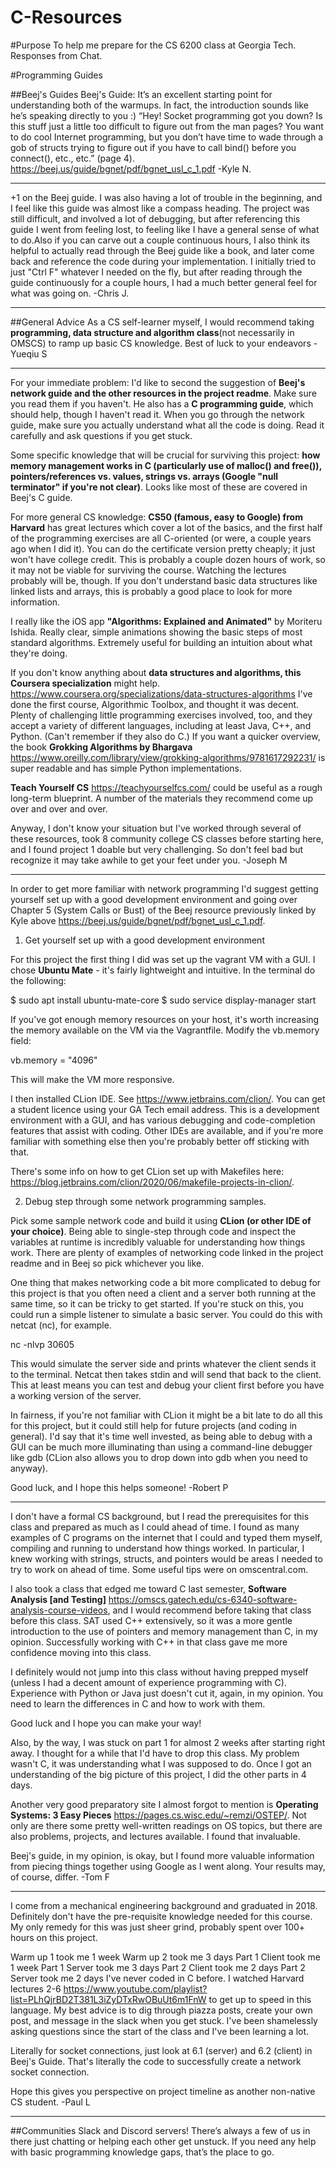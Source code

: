 # C-Resources

#Purpose
To help me prepare for the CS 6200 class at Georgia Tech. Responses from Chat.

#Programming Guides

##Beej's Guides
Beej's Guide: It’s an excellent starting point for understanding both of the warmups. In fact, the introduction sounds like he’s speaking directly to you :)
“Hey! Socket programming got you down? Is this stuff just a little too difficult to figure out from the man pages? You want to do cool Internet programming, but you don’t have time to wade through a gob of structs trying to figure out if you have to call bind() before you connect(), etc., etc.” (page 4).
https://beej.us/guide/bgnet/pdf/bgnet_usl_c_1.pdf -Kyle N.

------

+1 on the Beej guide. I was also having a lot of trouble in the beginning, and I feel like this guide was almost like a compass heading. The project was still difficult, and involved a lot of debugging, but after referencing this guide I went from feeling lost, to feeling like I have a general sense of what to do.Also if you can carve out a couple continuous hours, I also think its helpful to actually read through the Beej guide like a book, and later come back and reference the code during your implementation. I initially tried to just "Ctrl F" whatever I needed on the fly, but after reading through the guide continuously for a couple hours, I had a much better general feel for what was going on. -Chris J.

------

##General Advice
As a CS self-learner myself, I would recommend taking **programming, data structure and algorithm class**(not necessarily in OMSCS) to ramp up basic CS knowledge. Best of luck to your endeavors -Yueqiu S

------

For your immediate problem: I'd like to second the suggestion of **Beej's network guide and the other resources in the project readme**. Make sure you read them if you haven't. He also has a **C programming guide**, which should help, though I haven't read it. When you go through the network guide, make sure you actually understand what all the code is doing. Read it carefully and ask questions if you get stuck. 

Some specific knowledge that will be crucial for surviving this project: **how memory management works in C (particularly use of malloc() and free()), pointers/references vs. values, strings vs. arrays (Google "null terminator" if you're not clear)**. Looks like most of these are covered in Beej's C guide. 

For more general CS knowledge: **CS50 (famous, easy to Google) from Harvard** has great lectures which cover a lot of the basics, and the first half of the programming exercises are all C-oriented (or were, a couple years ago when I did it). You can do the certificate version pretty cheaply; it just won't have college credit. This is probably a couple dozen hours of work, so it may not be viable for surviving the course. Watching the lectures probably will be, though. If you don't understand basic data structures like linked lists and arrays, this is probably a good place to look for more information. 

I really like the iOS app **"Algorithms: Explained and Animated"** by Moriteru Ishida. Really clear, simple animations showing the basic steps of most standard algorithms. Extremely useful for building an intuition about what they're doing. 

If you don't know anything about **data structures and algorithms, this Coursera specialization** might help.
https://www.coursera.org/specializations/data-structures-algorithms
I've done the first course, Algorithmic Toolbox, and thought it was decent. Plenty of challenging little programming exercises involved, too, and they accept a variety of different languages, including at least Java, C++, and Python. (Can't remember if they also do C.) If you want a quicker overview, the book **Grokking Algorithms by Bhargava** https://www.oreilly.com/library/view/grokking-algorithms/9781617292231/ is super readable and has simple Python implementations. 

**Teach Yourself CS** https://teachyourselfcs.com/ could be useful as a rough long-term blueprint. A number of the materials they recommend come up over and over and over. 

Anyway, I don't know your situation but I've worked through several of these resources, took 8 community college CS classes before starting here, and I found project 1 doable but very challenging. So don't feel bad but recognize it may take awhile to get your feet under you. -Joseph M

------

In order to get more familiar with network programming I'd suggest getting yourself set up with a good development environment and going over Chapter 5 (System Calls or Bust) of the Beej resource previously linked by Kyle above https://beej.us/guide/bgnet/pdf/bgnet_usl_c_1.pdf.

1. Get yourself set up with a good development environment

For this project the first thing I did was set up the vagrant VM with a GUI. I chose **Ubuntu Mate** - it's fairly lightweight and intuitive. In the terminal do the following:

$ sudo apt install ubuntu-mate-core
$ sudo service display-manager start

If you've got enough memory resources on your host, it's worth increasing the memory available on the VM via the Vagrantfile. Modify the vb.memory field:

vb.memory = "4096"

This will make the VM more responsive.

I then installed CLion IDE. See https://www.jetbrains.com/clion/. You can get a student licence using your GA Tech email address. This is a development environment with a GUI, and has various debugging and code-completion features that assist with coding. Other IDEs are available, and if you're more familiar with something else then you're probably better off sticking with that.

There's some info on how to get CLion set up with Makefiles here: https://blog.jetbrains.com/clion/2020/06/makefile-projects-in-clion/.

2. Debug step through some network programming samples.

Pick some sample network code and build it using **CLion (or other IDE of your choice)**. Being able to single-step through code and inspect the variables at runtime is incredibly valuable for understanding how things work. There are plenty of examples of networking code linked in the project readme and in Beej so pick whichever you like.

One thing that makes networking code a bit more complicated to debug for this project is that you often need a client and a server both running at the same time, so it can be tricky to get started. If you're stuck on this, you could run a simple listener to simulate a basic server. You could do this with netcat (nc), for example.

nc -nlvp 30605

This would simulate the server side and prints whatever the client sends it to the terminal. Netcat then takes stdin and will send that back to the client. This at least means you can test and debug your client first before you have a working version of the server.

In fairness, if you're not familiar with CLion it might be a bit late to do all this for this project, but it could still help for future projects (and coding in general). I'd say that it's time well invested, as being able to debug with a GUI can be much more illuminating than using a command-line debugger like gdb (CLion also allows you to drop down into gdb when you need to anyway).

Good luck, and I hope this helps someone!
-Robert P

------

I don't have a formal CS background, but I read the prerequisites for this class and prepared as much as I could ahead of time. I found as many examples of C programs on the internet that I could and typed them myself, compiling and running to understand how things worked. In particular, I knew working with strings, structs, and pointers would be areas I needed to try to work on ahead of time. Some useful tips were on omscentral.com. 

I also took a class that edged me toward C last semester, **Software Analysis [and Testing]** https://omscs.gatech.edu/cs-6340-software-analysis-course-videos, and I would recommend before taking that class before this class. SAT used C++ extensively, so it was a more gentle introduction to the use of pointers and memory management than C, in my opinion. Successfully working with C++ in that class gave me more confidence moving into this class. 

I definitely would not jump into this class without having prepped myself (unless I had a decent amount of experience programming with C). Experience with Python or Java just doesn't cut it, again, in my opinion. You need to learn the differences in C and how to work with them. 

Good luck and I hope you can make your way!

Also, by the way, I was stuck on part 1 for almost 2 weeks after starting right away. I thought for a while that I'd have to drop this class. My problem wasn't C, it was understanding what I was supposed to do. Once I got an understanding of the big picture of this project, I did the other parts in 4 days. 

Another very good preparatory site I almost forgot to mention is **Operating Systems: 3 Easy Pieces** https://pages.cs.wisc.edu/~remzi/OSTEP/. Not only are there some pretty well-written readings on OS topics, but there are also problems, projects, and lectures available. I found that invaluable. 

Beej's guide, in my opinion, is okay, but I found more valuable information from piecing things together using Google as I went along. Your results may, of course, differ. 
-Tom F

------

I come from a mechanical engineering background and graduated in 2018. Definitely don't have the pre-requisite knowledge needed for this course. My only remedy for this was just sheer grind, probably spent over 100+ hours on this project.

Warm up 1 took me 1 week
Warm up 2 took me 3 days
Part 1 Client took me 1 week
Part 1 Server took me 3 days
Part 2 Client took me 2 days
Part 2 Server took me 2 days
I've never coded in C before. I watched Harvard lectures 2-6 https://www.youtube.com/playlist?list=PLhQjrBD2T381L3iZyDTxRwOBuUt6m1FnW to get up to speed in this language. My best advice is to dig through piazza posts, create your own post, and message in the slack when you get stuck. I've been shamelessly asking questions since the start of the class and I've been learning a lot.

Literally for socket connections, just look at 6.1 (server) and 6.2 (client) in Beej's Guide. That's literally the code to successfully create a network socket connection.

Hope this gives you perspective on project timeline as another non-native CS student.
-Paul L

-----

##Communities
Slack and Discord servers! There’s always a few of us in there just chatting or helping each other get unstuck. If you need any help with basic programming knowledge gaps, that’s the place to go.
